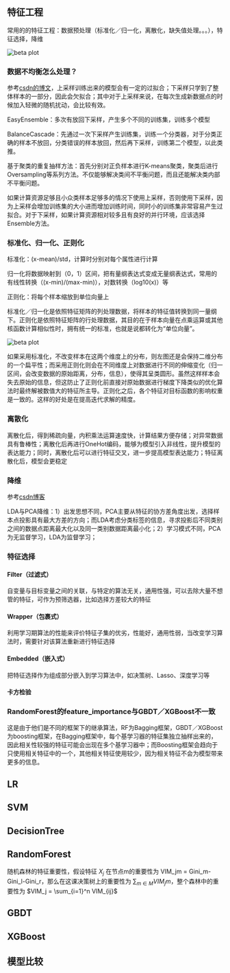 ## 特征工程
常用的的特征工程：数据预处理（标准化／归一化，离散化，缺失值处理。。。），特征选择，降维

![beta plot](https://github.com/Lehyu/lehyu.cn/blob/master/image/feature_engineering.jpg?raw=true)
### 数据不均衡怎么处理？
参考[csdn的博文](http://blog.csdn.net/sinat_26917383/article/details/75890859)，上采样训练出来的模型会有一定的过拟合；下采样只学到了整体样本的一部分，因此会欠拟合；其中对于上采样来说，在每次生成新数据点的时候加入轻微的随机扰动，会比较有效。

EasyEnsemble：多次有放回下采样，产生多个不同的训练集，训练多个模型

BalanceCascade：先通过一次下采样产生训练集，训练一个分类器，对于分类正确的样本不放回，分类错误的样本放回，然后再下采样，训练第二个模型，以此类推。

基于聚类的重复抽样方法：首先分别对正负样本进行K-means聚类，聚类后进行Oversampling等系列方法。不仅能够解决类间不平衡问题，而且还能解决类内部不平衡问题。

如果计算资源足够且小众类样本足够多的情况下使用上采样，否则使用下采样，因为上采样会增加训练集的大小进而增加训练时间，同时小的训练集非常容易产生过拟合。对于下采样，如果计算资源相对较多且有良好的并行环境，应该选择Ensemble方法。

### 标准化、归一化、正则化
标准化：(x-mean)/std，计算时分别对每个属性进行计算

归一化将数据映射到（0，1）区间，把有量纲表达式变成无量纲表达式，常用的有线性转换（(x-min)/(max-min)），对数转换（log10(x)）等

正则化：将每个样本缩放到单位向量上

标准化／归一化是依照特征矩阵的列处理数据，将样本的特征值转换到同一量纲下。正则化是依照特征矩阵的行处理数据，其目的在于样本向量在点乘运算或其他核函数计算相似性时，拥有统一的标准，也就是说都转化为“单位向量”。

![beta plot](https://github.com/Lehyu/lehyu.cn/blob/master/image/standard_normalizer.jpg?raw=true)

如果采用标准化，不改变样本在这两个维度上的分布，则左图还是会保持二维分布的一个扁平性；而采用正则化则会在不同维度上对数据进行不同的伸缩变化（归一区间，会改变数据的原始距离，分布，信息），使得其呈类圆形。虽然这样样本会失去原始的信息，但这防止了正则化前直接对原始数据进行梯度下降类似的优化算法时最终解被数值大的特征所主导。正则化之后，各个特征对目标函数的影响权重是一致的。这样的好处是在提高迭代求解的精度。

### 离散化

离散化后，得到稀疏向量，内积乘法运算速度快，计算结果方便存储；对异常数据具有鲁棒性；离散化后再进行OneHot编码，能够为模型引入非线性，提升模型的表达能力；同时，离散化后可以进行特征交叉，进一步提高模型表达能力；特征离散化后，模型会更稳定

### 降维
参考[csdn博客](http://blog.csdn.net/dongyanwen6036/article/details/78311071)

LDA与PCA降维：1）出发思想不同，PCA主要从特征的协方差角度出发，选择样本点投影具有最大方差的方向；而LDA考虑分类标签的信息，寻求投影后不同类别之间的数据点距离最大化以及同一类别数据距离最小化；2）学习模式不同，PCA为无监督学习，LDA为监督学习；

### 特征选择

#### Filter（过滤式）
自变量与目标变量之间的关联，与特定的算法无关，通用性强，可以去除大量不想管的特征，可作为预筛选器，比如选择方差较大的特征
#### Wrapper（包裹式）
利用学习期算法的性能来评价特征子集的优劣，性能好，通用性弱，当改变学习算法时，需要针对该算法重新进行特征选择
#### Embedded（嵌入式）
把特征选择作为组成部分嵌入到学习算法中，如决策树、Lasso、深度学习等

#### 卡方检验


### RandomForest的feature_importance与GBDT／XGBoost不一致
这是由于他们是不同的框架下的继承算法，RF为Bagging框架，GBDT／XGBoost为boosting框架，在Bagging框架中，每个基学习器的特征集独立抽样出来的，因此相关性较强的特征可能会出现在多个基学习器中；而Boosting框架会趋向于只使用相关特征中的一个，其他相关特征使用较少，因为相关特征不会为模型带来更多的信息。


## LR
## SVM
## DecisionTree
## RandomForest
随机森林的特征重要性，假设特征 $X_j$ 在节点m的重要性为 VIM_jm = Gini_m-Gini_l-Gini_r，那么在这课决策树上的重要性为 $\sum_{m \in M} VIM_jm$，整个森林中的重要性为 $VIM_j = \sum_{i=1}^n VIM_{ij}$

## GBDT
## XGBoost
## 模型比较
